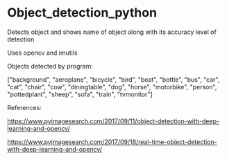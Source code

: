 # Object_detection_python
Detects object and shows name of object along with its accuracy level of detection

Uses opencv and imutils

Objects detected by program:

["background", "aeroplane", "bicycle", "bird", "boat",
	"bottle", "bus", "car", "cat", "chair", "cow", "diningtable",
	"dog", "horse", "motorbike", "person", "pottedplant", "sheep",
	"sofa", "train", "tvmonitor"]

References:

https://www.pyimagesearch.com/2017/09/11/object-detection-with-deep-learning-and-opencv/

https://www.pyimagesearch.com/2017/09/18/real-time-object-detection-with-deep-learning-and-opencv/
